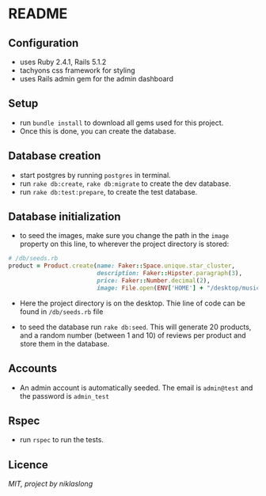 # README

## Configuration
  * uses Ruby 2.4.1, Rails 5.1.2
  * tachyons css framework for styling
  * uses Rails admin gem for the admin dashboard

## Setup
  * run `bundle install` to download all gems used for this project.
  * Once this is done, you can create the database.

## Database creation
  * start postgres by running `postgres` in terminal.
  * run `rake db:create`, `rake db:migrate` to create the dev database.
  * run `rake db:test:prepare`, to create the test database.

## Database initialization
  * to seed the images, make sure you change the path in the `image` property on this line, to wherever the project directory is stored: 
  
  ```ruby
  # /db/seeds.rb
  product = Product.create(name: Faker::Space.unique.star_cluster, 
                           description: Faker::Hipster.paragraph(3), 
                           price: Faker::Number.decimal(2), 
                           image: File.open(ENV['HOME'] + "/desktop/music_store/public/seed_images/#{i}.jpg"))
  ``` 
  
  * Here the project directory is on the desktop. Thie line of code can be found in `/db/seeds.rb` file 

  * to seed the database run `rake db:seed`. This will generate 20 products, and a random number (between 1 and 10) of reviews per product and store them in the database.

## Accounts 
  * An admin account is automatically seeded. The email is `admin@test` and the password is `admin_test`

## Rspec
  * run `rspec` to run the tests.

## Licence
  _MIT, project by niklaslong_